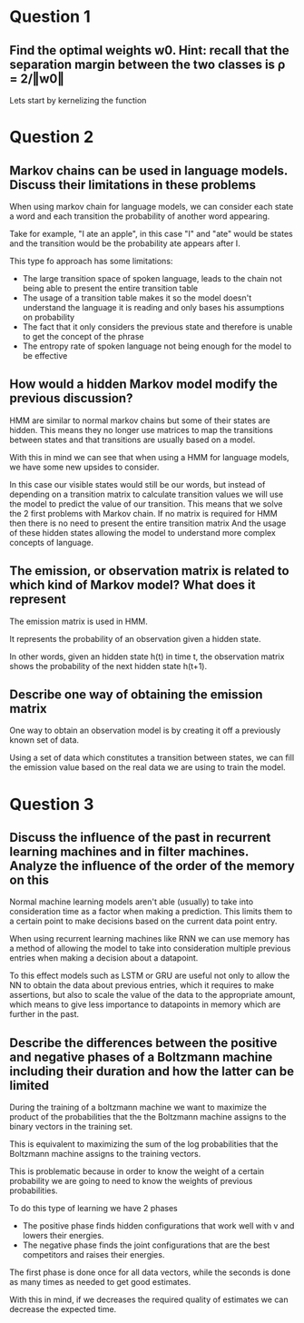 # Question 1

## Find the optimal weights w0. Hint: recall that the separation margin between the two classes is ρ = 2/‖w0‖

Lets start by kernelizing the function



# Question 2

## Markov chains can be used in language models. Discuss their limitations in these problems

When using markov chain for language models, we can consider each state a word and each transition the probability of another word appearing.

Take for example, "I ate an apple", in this case "I" and "ate" would be states and the transition would be the probability ate appears after I.

This type fo approach has some limitations:
- The large transition space of spoken language, leads to the chain not being able to present the entire transition table
- The usage of a transition table makes it so the model doesn't understand the language it is reading and only bases his assumptions on probability
- The fact that it only considers the previous state and therefore is unable to get the concept of the phrase
- The entropy rate of spoken language not being enough for the model to be effective


## How would a hidden Markov model modify the previous discussion?

HMM are similar to normal markov chains but some of their states are hidden.
This means they no longer use matrices to map the transitions between states and that transitions are usually based on a model.

With this in mind we can see that when using a HMM for language models, we have some new upsides to consider.

In this case our visible states would still be our words, but instead of depending on a transition matrix to calculate transition values we will use the model to predict the value of our transition.
This means that we solve the 2 first problems with Markov chain.
If no matrix is required for HMM then there is no need to present the entire transition matrix
And the usage of these hidden states allowing the model to understand more complex concepts of language.


## The emission, or observation matrix is related to which kind of Markov model? What does it represent

The emission matrix is used in HMM.

It represents the probability of an observation given a hidden state.

In other words, given an hidden state h(t) in time t, the observation matrix shows the probability of the next hidden state h(t+1).

## Describe one way of obtaining the emission matrix

One way to obtain an observation model is by creating it off a previously known set of data.

Using a set of data which constitutes a transition between states, we can fill the emission value based on the real data we are using to train the model.


# Question 3

## Discuss the influence of the past in recurrent learning machines and in filter machines. Analyze the influence of the order of the memory on this

Normal machine learning models aren't able (usually) to take into consideration time as a factor when making a prediction. This limits them to a certain point to make decisions based on the current data point entry.

When using recurrent learning machines like RNN we can use memory has a method of allowing the model to take into consideration multiple previous entries when making a decision about a datapoint.

To this effect models such as LSTM or GRU are useful not only to allow the NN to obtain the data about previous entries, which it requires to make assertions, but also to scale the value of the data to the appropriate amount, which means to give less importance to datapoints in memory which are further in the past.

## Describe the differences between the positive and negative phases of a Boltzmann machine including their duration and how the latter can be limited

During the training of a boltzmann machine we want to maximize the product of the probabilities that the the Boltzmann machine assigns to the binary vectors in the training set.

This is equivalent to maximizing the sum of the log probabilities that the Boltzmann machine assigns to the training vectors.

This is problematic because in order to know the weight of a certain probability we are going to need to know the weights of previous probabilities.

To do this type of learning we have 2 phases

- The positive phase finds hidden configurations that work well with v and lowers their energies.
- The negative phase finds the joint configurations that are the best competitors and raises their energies.

The first phase is done once for all data vectors, while the seconds is done as many times as needed to get good estimates.

With this in mind, if we decreases the required quality of estimates we can decrease the expected time.
